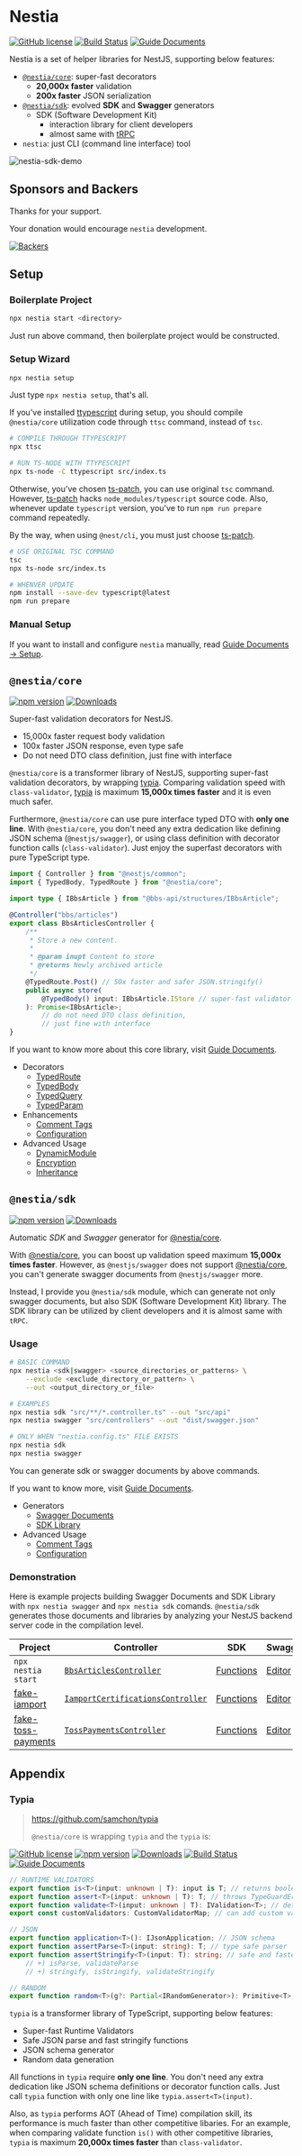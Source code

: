 # Nestia
[![GitHub license](https://img.shields.io/badge/license-MIT-blue.svg)](https://github.com/samchon/nestia/blob/master/LICENSE)
[![Build Status](https://github.com/samchon/typia/workflows/build/badge.svg)](https://github.com/samchon/nestia/actions?query=workflow%3Abuild)
[![Guide Documents](https://img.shields.io/badge/wiki-documentation-forestgreen)](https://github.com/samchon/nestia/wiki)

Nestia is a set of helper libraries for NestJS, supporting below features:

  - [`@nestia/core`](#nestiacore): super-fast decorators
    - **20,000x faster** validation
    - **200x faster** JSON serialization
  - [`@nestia/sdk`](#nestiasdk): evolved **SDK** and **Swagger** generators
    - SDK (Software Development Kit)
      - interaction library for client developers
      - almost same with [tRPC](https://github.com/trpc/trpc)
  - `nestia`: just CLI (command line interface) tool

![nestia-sdk-demo](https://user-images.githubusercontent.com/13158709/215004990-368c589d-7101-404e-b81b-fbc936382f05.gif)




## Sponsors and Backers
Thanks for your support.

Your donation would encourage `nestia` development.

[![Backers](https://opencollective.com/nestia/backers.svg?avatarHeight=75&width=600)](https://opencollective.com/nestia)




## Setup
### Boilerplate Project
```bash
npx nestia start <directory>
```

Just run above command, then boilerplate project would be constructed.

### Setup Wizard
```bash
npx nestia setup
```

Just type `npx nestia setup`, that's all.

If you've installed [ttypescript](https://github.com/cevek/ttypescript) during setup, you should compile `@nestia/core` utilization code through `ttsc` command, instead of `tsc`. 

```bash
# COMPILE THROUGH TTYPESCRIPT
npx ttsc

# RUN TS-NODE WITH TTYPESCRIPT
npx ts-node -C ttypescript src/index.ts
```

Otherwise, you've chosen [ts-patch](https://github.com/nonara/ts-patch), you can use original `tsc` command. However, [ts-patch](https://github.com/nonara/ts-patch) hacks `node_modules/typescript` source code. Also, whenever update `typescript` version, you've to run `npm run prepare` command repeatedly.

By the way, when using `@nest/cli`, you must just choose [ts-patch](https://github.com/nonara/ts-patch).

```bash
# USE ORIGINAL TSC COMMAND
tsc
npx ts-node src/index.ts

# WHENVER UPDATE
npm install --save-dev typescript@latest
npm run prepare
```

### Manual Setup
If you want to install and configure `nestia` manually, read [Guide Documents -> Setup](https://github.com/samchon/nestia/wiki/Setup).




## `@nestia/core`
[![npm version](https://img.shields.io/npm/v/@nestia/core.svg)](https://www.npmjs.com/package/@nestia/core)
[![Downloads](https://img.shields.io/npm/dm/@nestia/core.svg)](https://www.npmjs.com/package/@nestia/core)

Super-fast validation decorators for NestJS.

  - 15,000x faster request body validation
  - 100x faster JSON response, even type safe
  - Do not need DTO class definition, just fine with interface

`@nestia/core` is a transformer library of NestJS, supporting super-fast validation decorators, by wrapping [typia](https://github.com/samchon/typia). Comparing validation speed with `class-validator`, [typia](https://github.com/samchon/typia) is maximum **15,000x times faster** and it is even much safer.

Furthermore, `@nestia/core` can use pure interface typed DTO with **only one line**. With `@nestia/core`, you don't need any extra dedication like defining JSON schema (`@nestjs/swagger`), or using class definition with decorator function calls (`class-validator`). Just enjoy the superfast decorators with pure TypeScript type.

```typescript
import { Controller } from "@nestjs/common";
import { TypedBody, TypedRoute } from "@nestia/core";

import type { IBbsArticle } from "@bbs-api/structures/IBbsArticle";

@Controller("bbs/articles")
export class BbsArticlesController {
    /** 
     * Store a new content.
     * 
     * @param inupt Content to store
     * @returns Newly archived article
     */
    @TypedRoute.Post() // 50x faster and safer JSON.stringify()
    public async store(
        @TypedBody() input: IBbsArticle.IStore // super-fast validator
    ): Promise<IBbsArticle>; 
        // do not need DTO class definition, 
        // just fine with interface
}
```

If you want to know more about this core library, visit [Guide Documents](https://github.com/samchon/nestia/wiki).

  - Decorators
    - [TypedRoute](https://github.com/samchon/nestia/wiki/Core-Library#typedroute)
    - [TypedBody](https://github.com/samchon/nestia/wiki/Core-Library#typedbody)
    - [TypedQuery](https://github.com/samchon/nestia/wiki/Core-Library#typedquery)
    - [TypedParam](https://github.com/samchon/nestia/wiki/Core-Library#typedparam)
  - Enhancements
    - [Comment Tags](https://github.com/samchon/nestia/wiki/Core-Library#comment-tags)
    - [Configuration](https://github.com/samchon/nestia/wiki/Core-Library#configuration)
  - Advanced Usage
    - [DynamicModule](https://github.com/samchon/nestia/wiki/Core-Library#dynamicmodule)
    - [Encryption](https://github.com/samchon/nestia/wiki/Core-Library#encryption)
    - [Inheritance](https://github.com/samchon/nestia/wiki/Core-Library#inheritance)




## `@nestia/sdk`
[![npm version](https://img.shields.io/npm/v/@nestia/sdk.svg)](https://www.npmjs.com/package/@nestia/sdk)
[![Downloads](https://img.shields.io/npm/dm/@nestia/sdk.svg)](https://www.npmjs.com/package/@nestia/sdk)

Automatic *SDK* and *Swagger* generator for [@nestia/core](#nestiacore).

With [@nestia/core](#nestiacore), you can boost up validation speed maximum **15,000x times faster**. However, as `@nestjs/swagger` does not support [@nestia/core](#nestiacore), you can't generate swagger documents from `@nestjs/swagger` more.

Instead, I provide you `@nestia/sdk` module, which can generate not only swagger documents, but also SDK (Software Development Kit) library. The SDK library can be utilized by client developers and it is almost same with `tRPC`.

### Usage
```bash
# BASIC COMMAND
npx nestia <sdk|swagger> <source_directories_or_patterns> \
    --exclude <exclude_directory_or_pattern> \
    --out <output_directory_or_file>

# EXAMPLES
npx nestia sdk "src/**/*.controller.ts" --out "src/api"
npx nestia swagger "src/controllers" --out "dist/swagger.json"

# ONLY WHEN "nestia.config.ts" FILE EXISTS
npx nestia sdk
npx nestia swagger
```

You can generate sdk or swagger documents by above commands.

If you want to know more, visit [Guide Documents](https://github.com/samchon/nestia/wiki).

  - Generators
    - [Swagger Documents](https://github.com/samchon/nestia/wiki/SDK-Generator#swagger-documents)
    - [SDK Library](https://github.com/samchon/nestia/wiki/SDK-Generator#sdk-library)
  - Advanced Usage
    - [Comment Tags](https://github.com/samchon/nestia/wiki/SDK-Generator#comment-tags)
    - [Configuration](https://github.com/samchon/nestia/wiki/SDK-Generator#configuration)

### Demonstration
Here is example projects building Swagger Documents and SDK Library with `npx nestia swagger` and `npx nestia sdk` comands. `@nestia/sdk` generates those documents and libraries by analyzing your NestJS backend server code in the compilation level.

Project | Controller | SDK | Swagger
--------|------------|-----|---------
`npx nestia start` | [`BbsArticlesController`](https://github.com/samchon/nestia-template/blob/master/src/controllers/BbsArticlesController.ts) | [Functions](https://github.com/samchon/nestia-template/blob/master/src/api/functional/bbs/articles/index.ts) | [Editor](https://editor.swagger.io/?url=https%3A%2F%2Fraw.githubusercontent.com%2Fsamchon%2Fnestia-template%2Fmaster%2Fdist%2Fswagger.json)
[fake-iamport](https://github.com/samchon/fake-iamport-server) | [`IamportCertificationsController`](https://github.com/samchon/fake-iamport-server/blob/master/src/controllers/FakeIamportCertificationsController.ts) | [Functions](https://github.com/samchon/fake-iamport-server/blob/master/src/api/functional/certifications/index.ts) | [Editor](https://editor.swagger.io/?url=https%3A%2F%2Fraw.githubusercontent.com%2Fsamchon%2Ffake-iamport-server%2Fmaster%2Fdist%2Fswagger.json)
[fake-toss-payments](https://github.com/samchon/fake-toss-payments-server) | [`TossPaymentsController`](https://github.com/samchon/fake-toss-payments-server/blob/master/src/controllers/FakeTossPaymentsController.ts) | [Functions](https://github.com/samchon/fake-toss-payments-server/blob/master/src/api/functional/v1/payments/index.ts) | [Editor](https://editor.swagger.io/?url=https%3A%2F%2Fraw.githubusercontent.com%2Fsamchon%2Ffake-toss-payments-server%2Fmaster%2Fdist%2Fswagger.json)




## Appendix
### Typia
> https://github.com/samchon/typia
> 
> `@nestia/core` is wrapping `typia` and the `typia` is:

[![GitHub license](https://img.shields.io/badge/license-MIT-blue.svg)](https://github.com/samchon/typia/blob/master/LICENSE)
[![npm version](https://img.shields.io/npm/v/typia.svg)](https://www.npmjs.com/package/typia)
[![Downloads](https://img.shields.io/npm/dm/typia.svg)](https://www.npmjs.com/package/typia)
[![Build Status](https://github.com/samchon/typia/workflows/build/badge.svg)](https://github.com/samchon/typia/actions?query=workflow%3Abuild)
[![Guide Documents](https://img.shields.io/badge/wiki-documentation-forestgreen)](https://github.com/samchon/typia/wiki)

```typescript
// RUNTIME VALIDATORS
export function is<T>(input: unknown | T): input is T; // returns boolean
export function assert<T>(input: unknown | T): T; // throws TypeGuardError
export function validate<T>(input: unknown | T): IValidation<T>; // detailed
export const customValidators: CustomValidatorMap; // can add custom validators

// JSON
export function application<T>(): IJsonApplication; // JSON schema
export function assertParse<T>(input: string): T; // type safe parser
export function assertStringify<T>(input: T): string; // safe and faster
    // +) isParse, validateParse 
    // +) stringify, isStringify, validateStringify

// RANDOM
export function random<T>(g?: Partial<IRandomGenerator>): Primitive<T>;
```

`typia` is a transformer library of TypeScript, supporting below features:

  - Super-fast Runtime Validators
  - Safe JSON parse and fast stringify functions
  - JSON schema generator
  - Random data generation

All functions in `typia` require **only one line**. You don't need any extra dedication like JSON schema definitions or decorator function calls. Just call `typia` function with only one line like `typia.assert<T>(input)`.

Also, as `typia` performs AOT (Ahead of Time) compilation skill, its performance is much faster than other competitive libaries. For an example, when comparing validate function `is()` with other competitive libraries, `typia` is maximum **20,000x times faster** than `class-validator`.
